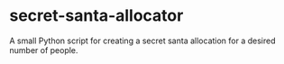 # secret-santa-allocator

A small Python script for creating a secret santa allocation for a desired number of people.

